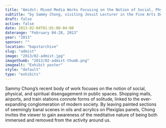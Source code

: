 ```yaml
---
title: "Amidst: Mixed Media Works Focusing on the Notion of Social, Physical, and Spiritual Disengagement in Public Spaces"
subtitle: "by Sammy Chong, visiting Jesuit Lecturer in the Fine Arts Department"
draft: false
active: false
date: 2013-02-04T01:01:00-04:00
daterange: "February 04-28, 2013"
year: "2013"
sponsor: ""
location: "bapstarchive"
slug: "admist"
image: "2013/02-admist.jpg"
imagethumb: "2013/02-admist-thumb.png"
imagealt: "Exhibit poster"
style: "default"
type: "exhibits"
---
```


Sammy Chong’s recent body of work focuses on the notion of social, physical, and spiritual disengagement in public spaces. Shopping malls, airports, and train stations connote forms of solitude, linked to the ever-expanding conglomeration of modern society. By leaving painted sections of seemingly banal scenes in oils and acrylics on Plexiglas panels, Chong invites the viewer to gain awareness of the meditative nature of being both immersed and removed from the activity around us.
